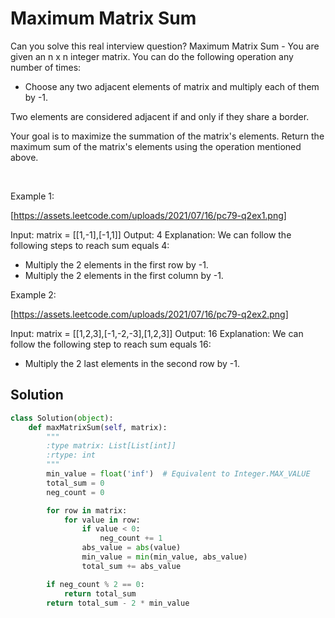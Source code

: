 # Maximum Matrix Sum

Can you solve this real interview question? Maximum Matrix Sum - You are given an n x n integer matrix. You can do the following operation any number of times:

 * Choose any two adjacent elements of matrix and multiply each of them by -1.

Two elements are considered adjacent if and only if they share a border.

Your goal is to maximize the summation of the matrix's elements. Return the maximum sum of the matrix's elements using the operation mentioned above.

 

Example 1:

[https://assets.leetcode.com/uploads/2021/07/16/pc79-q2ex1.png]


Input: matrix = [[1,-1],[-1,1]]
Output: 4
Explanation: We can follow the following steps to reach sum equals 4:
- Multiply the 2 elements in the first row by -1.
- Multiply the 2 elements in the first column by -1.


Example 2:

[https://assets.leetcode.com/uploads/2021/07/16/pc79-q2ex2.png]


Input: matrix = [[1,2,3],[-1,-2,-3],[1,2,3]]
Output: 16
Explanation: We can follow the following step to reach sum equals 16:
- Multiply the 2 last elements in the second row by -1.

## Solution
```py
class Solution(object):
    def maxMatrixSum(self, matrix):
        """
        :type matrix: List[List[int]]
        :rtype: int
        """
        min_value = float('inf')  # Equivalent to Integer.MAX_VALUE
        total_sum = 0
        neg_count = 0

        for row in matrix:
            for value in row:
                if value < 0:
                    neg_count += 1
                abs_value = abs(value)
                min_value = min(min_value, abs_value)
                total_sum += abs_value

        if neg_count % 2 == 0:
            return total_sum
        return total_sum - 2 * min_value
```
